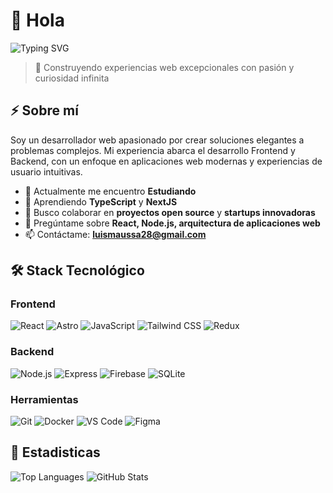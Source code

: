 # 🦖 Hola

![Typing SVG](https://readme-typing-svg.herokuapp.com?font=Fira+Code&weight=600&size=23&pause=1000&color=F7F7F7&width=435&lines=Bienvenido+a+mi+pefil;Desarrollador+de+software;Estudiando+ingenieria+de+software)

> 🚀 Construyendo experiencias web excepcionales con pasión y curiosidad infinita

## ⚡ Sobre mí

Soy un desarrollador web apasionado por crear soluciones elegantes a problemas complejos. Mi experiencia abarca el desarrollo Frontend y Backend, con un enfoque en aplicaciones web modernas y experiencias de usuario intuitivas.

- 🔭 Actualmente me encuentro **Estudiando**
- 🌱 Aprendiendo **TypeScript** y **NextJS**
- 👯 Busco colaborar en **proyectos open source** y **startups innovadoras**
- 💬 Pregúntame sobre **React, Node.js, arquitectura de aplicaciones web**
- 📫 Contáctame: **luismaussa28@gmail.com**

## 🛠️ Stack Tecnológico

### Frontend
![React](https://img.shields.io/badge/-React-61DAFB?style=flat&logo=react&logoColor=black)
![Astro](https://img.shields.io/badge/-Astro-FF5D01?style=flat&logo=astro&logoColor=white)
![JavaScript](https://img.shields.io/badge/-JavaScript-F7DF1E?style=flat&logo=javascript&logoColor=black)
![Tailwind CSS](https://img.shields.io/badge/-Tailwind%20CSS-38B2AC?style=flat&logo=tailwind-css&logoColor=white)
![Redux](https://img.shields.io/badge/-Vite-blue?style=flat&logo=vite&logoColor=yellow)

### Backend
![Node.js](https://img.shields.io/badge/-Node.js-339933?style=flat&logo=node.js&logoColor=white)
![Express](https://img.shields.io/badge/-Express-000000?style=flat&logo=express&logoColor=white)
![Firebase](https://img.shields.io/badge/-Firebase-FFCA28?style=flat&logo=firebase&logoColor=black)
![SQLite](https://img.shields.io/badge/-SQLite-336791?style=flat&logo=sqlite&logoColor=white)

### Herramientas
![Git](https://img.shields.io/badge/-Git-F05032?style=flat&logo=git&logoColor=white)
![Docker](https://img.shields.io/badge/-Docker-2496ED?style=flat&logo=docker&logoColor=white)
![VS Code](https://img.shields.io/badge/-VS%20Code-007ACC?style=flat&logo=visual-studio-code&logoColor=white)
![Figma](https://img.shields.io/badge/-Figma-F24E1E?style=flat&logo=figma&logoColor=white)

## 🐧 Estadisticas
<div>
  <img src="https://github-readme-stats.vercel.app/api/top-langs/?username=Khyxer&theme=dracula" alt="Top Languages" />
  <img src="https://github-readme-stats.vercel.app/api?username=khyxer&theme=dracula&show_icons=true" alt="GitHub Stats" />
</div>

